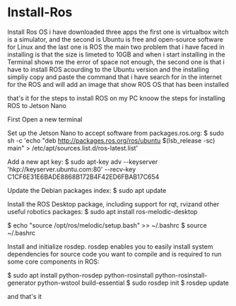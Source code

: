 # Install-Ros
Install Ros OS 
i have downloaded three apps the first one is virtualbox witch is a simulator, and the second is Ubuntu is free and open-source software for Linux 
and the last one is ROS 
the main two problem that i have faced in installing is that the size is limeted to 10GB and when i start installing in the Terminal shows me the error of space not enough, the second one is that i have to install ROS acourding to the Ubuntu version 
and the installing simpliy copy and paste the command that i have search for in the internet for the ROS
and will add an image that show ROS OS that has been installed 

that's it for the steps to install ROS on my PC knoow the steps for installing ROS to Jetson Nano 

First Open a new terminal 

Set up the Jetson Nano to accept software from packages.ros.org:
$ sudo sh -c 'echo "deb http://packages.ros.org/ros/ubuntu $(lsb_release -sc) main" > /etc/apt/sources.list.d/ros-latest.list'

Add a new apt key:
$ sudo apt-key adv --keyserver 'hkp://keyserver.ubuntu.com:80' --recv-key C1CF6E31E6BADE8868B172B4F42ED6FBAB17C654

Update the Debian packages index:
$ sudo apt update

Install the ROS Desktop package, including support for rqt, rvizand other useful robotics packages:
$ sudo apt install ros-melodic-desktop

$ echo "source /opt/ros/melodic/setup.bash" >> ~/.bashrc 
$ source ~/.bashrc

Install and initialize rosdep. rosdep enables you to easily install system dependencies for source code you want to compile and is required to run some core components in ROS:

$ sudo apt install python-rosdep python-rosinstall python-rosinstall-generator python-wstool build-essential
$ sudo rosdep init 
$ rosdep update

and that's it
